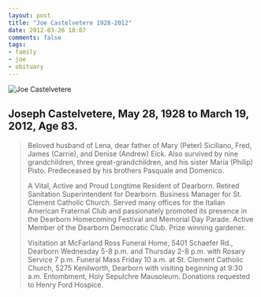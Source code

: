 ```yaml
---
layout: post
title: "Joe Castelvetere 1928-2012"
date: 2012-03-26 18:07
comments: false
tags:
- family
- joe
- obituary
---
```


![Joe Castelvetere](http://media.eick.us/media/photographs/2012/2012-03-30/joe-castelvetere.jpg)

## Joseph Castelvetere, May 28, 1928 to March 19, 2012, Age 83.

> Beloved husband of Lena, dear father of Mary (Peter) Siciliano, Fred, James (Carrie), and Denise (Andrew) Eick. Also survived by nine grandchildren, three great-grandchildren, and his sister Maria (Philip) Pisto. Predeceased by his brothers Pasquale and Domenico.
>
> A Vital, Active and Proud Longtime Resident of Dearborn. Retired Sanitation Superintendent for Dearborn. Business Manager for St. Clement Catholic Church. Served many offices for the Italian American Fraternal Club and passionately promoted its presence in the Dearborn Homecoming Festival and Memorial Day Parade. Active Member of the Dearborn Democratic Club. Prize winning gardener.
>
> Visitation at McFarland Ross Funeral Home, 5401 Schaefer Rd., Dearborn Wednesday 5-8 p.m. and Thursday 2-8 p.m. with Rosary Service 7 p.m. Funeral Mass Friday 10 a.m. at St. Clement Catholic Church, 5275 Kenilworth, Dearborn with visiting beginning at 9:30 a.m. Entombment, Holy Sepulchre Mausoleum. Donations requested to Henry Ford Hospice.

